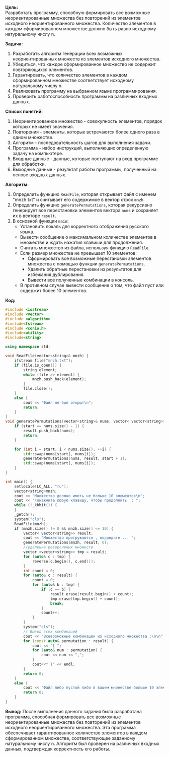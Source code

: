 **Цель:**  
Разработать программу, способную формировать все возможные неориентированные множества без повторений из элементов исходного неориентированного множества. Количество элементов в каждом сформированном множестве должно быть равно исходному натуральному числу n.

**Задача:**
1. Разработать алгоритм генерации всех возможных неориентированных множеств из элементов исходного множества.
2. Убедиться, что каждое сформированное множество не содержит повторяющихся элементов.
3. Гарантировать, что количество элементов в каждом сформированном множестве соответствует исходному натуральному числу n.
4. Реализовать программу на выбранном языке программирования.
5. Проверить работоспособность программы на различных входных данных.

**Список понятий:**
1. Неориентированное множество - совокупность элементов, порядок которых не имеет значения.
2. Повторения - элементы, которые встречаются более одного раза в одном множестве.
3. Алгоритм - последовательность шагов для выполнения задачи.
4. Программа - набор инструкций, выполняющих определенную задачу на компьютере.
5. Входные данные - данные, которые поступают на вход программе для обработки.
6. Выходные данные - результат работы программы, полученный на основе входных данных.

**Алгоритм:**

1. Определить функцию `ReadFile`, которая открывает файл с именем "mnzh.txt" и считывает его содержимое в вектор строк `mnzh`.
2. Определить функцию `generatePermutations`, которая рекурсивно генерирует все перестановки элементов вектора `nums` и сохраняет их в векторе `result`.
3. В основной функции `main`:
    - Установить локаль для корректного отображения русского языка.
    - Вывести сообщение о максимальном количестве элементов в множестве и ждать нажатия клавиши для продолжения.
    - Считать множество из файла, используя функцию `ReadFile`.
    - Если размер множества не превышает 10 элементов:
        - Сформировать все возможные перестановки элементов множества с помощью функции `generatePermutations`.
        - Удалить обратные перестановки из результатов для избежания дублирования.
        - Вывести все полученные комбинации в консоль.
    - В противном случае вывести сообщение о том, что файл пуст или содержит более 10 элементов.

**Код:**
```cpp
#include <iostream>
#include <vector>
#include <algorithm>
#include<fstream>
#include <conio.h>
#include<utility>
#include<string>

using namespace std;

void ReadFile(vector<string>& mnzh) {
    ifstream file("mnzh.txt");
    if (file.is_open()) {
        string element;
        while (file >> element) {
            mnzh.push_back(element);
        }
        file.close();
    }
    else {
        cout << "Файл не был открыт\n";
        return;
    }
}
void generatePermutations(vector<string>& nums, vector< vector<string>>& result, int start) {
    if (start == nums.size() - 1) {
        result.push_back(nums);
        return;
    }

    for (int i = start; i < nums.size(); ++i) {
        std::swap(nums[start], nums[i]);
        generatePermutations(nums, result, start + 1);
        std::swap(nums[start], nums[i]);
    }
}

int main() {
    setlocale(LC_ALL, "ru");
    vector<string>mnzh;
    cout << "Множество должно иметь не больше 10 элементов\n";
    cout << "\nнажмите любую клавишу, чтобы продолжить  : ";
    while (!_kbhit()) {
    }
    _getch();
    system("cls");
    ReadFile(mnzh);
    if (mnzh.size() != 0 && mnzh.size() <= 10) {
        vector< vector<string>> result;
        cout << "Множества прогружаются , подождите ... ";
        generatePermutations(mnzh, result, 0);
        //удаление реверсивных множеств
        vector <vector<string>> tmp = result;
        for (auto& c : tmp) {
            reverse(c.begin(), c.end());
        }
        int count = 0;
        for (auto& c : result) {
            count = 0;
            for (auto& b : tmp) {
                if (c == b) {
                    result.erase(result.begin() + count);
                    tmp.erase(tmp.begin() + count);
                    break;
                }
                count++;
            }
        }
        system("cls");
        // Вывод всех комбинаций
        cout << "Всевозможные комбинации из исходного множества :\n\n";
        for (const auto& permutation : result) {
            cout << "{ ";
            for (auto& num : permutation) {
                cout << num << ",";
            }
            cout<<" }" << endl;
        }
        return 0;
    }
    else {
        cout << "Файл либо пустой либо в вашем множестве больше 10 элементов";
        return 0;
    }
}
```
**Вывод:**
После выполнения данного задания была разработана программа, способная формировать все возможные неориентированные множества без повторений из элементов исходного неориентированного множества. Эта программа обеспечивает гарантированное количество элементов в каждом сформированном множестве, соответствующее заданному натуральному числу n. Алгоритм был проверен на различных входных данных, подтверждая корректность его работы.
